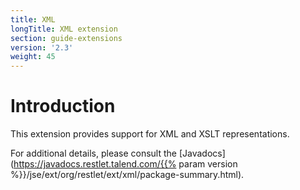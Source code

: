 ```yaml
---
title: XML
longTitle: XML extension
section: guide-extensions
version: '2.3'
weight: 45
---
```

# Introduction

This extension provides support for XML and XSLT representations.

For additional details, please consult the
[Javadocs](https://javadocs.restlet.talend.com/{{% param version %}}/jse/ext/org/restlet/ext/xml/package-summary.html).
